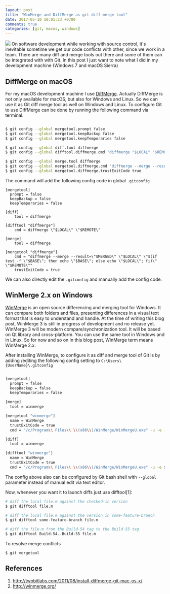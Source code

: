 ```yaml
---
layout: post
title: "WinMerge and DiffMerge as git diff merge tool"
date: 2017-05-10 10:01:23 +0700
comments: true
categories: [git, macos, windows]
---
```


<img class="left" src="{{ site.baseurl }}/images/logo/git.png" />
On software development while working with source control, it's inevitable sometime we get our code conflicts with other, since we work in a team. There are many diff and merge tools out there and some of them can be integrated with with Git. In this post I just want to note what I did in my development machine (Windows 7 and macOS Sierra)


## DiffMerge on macOS
For my macOS development machine I use [DiffMerge](http://www.sourcegear.com/diffmerge/). Actually DiffMerge is not only available for macOS, but also for Windows and Linux. So we can use it as Git diff merge tool as well on Windows and Linux. To configure Git to use DiffMerge can be done by running the following command via terminal.

``` bash

$ git config --global mergetool.prompt false
$ git config --global mergetool.keepBackup false
$ git config --global mergetool.keepTemporaries false

$ git config --global diff.tool diffmerge
$ git config --global difftool.diffmerge.cmd 'diffmerge "$LOCAL" "$REMOTE"'

$ git config --global merge.tool diffmerge
$ git config --global mergetool.diffmerge.cmd 'diffmerge --merge --result="$MERGED" "$LOCAL" "$(if test -f "$BASE"; then echo "$BASE"; else echo "$LOCAL"; fi)" "$REMOTE"'
$ git config --global mergetool.diffmerge.trustExitCode true
```

The command will add the following config code in global <code>.gitconfig</code>

```
[mergetool]
  prompt = false
  keepBackup = false
  keepTemporaries = false

[diff]
	tool = diffmerge

[difftool "diffmerge"]
	cmd = diffmerge \"$LOCAL\" \"$REMOTE\"

[merge]
	tool = diffmerge

[mergetool "diffmerge"]
	cmd = "diffmerge --merge --result=\"$MERGED\" \"$LOCAL\" \"$(if test -f \"$BASE\"; then echo \"$BASE\"; else echo \"$LOCAL\"; fi)\" \"$REMOTE\""
	trustExitCode = true
```
We can also directly edit the <code>.gitconfig</code> and manually add the config code.

## WinMerge 2.x on Windows

[WinMerge](http://winmerge.org/) is an open source differencing and merging tool for Windows. It can compare both folders and files, presenting differences in a visual text format that is easy to understand and handle.
At the time of writing this blog post, WinMerge 3 is still in progress of development and no release yet. WinMerge 3 will be modern compare/synchronization tool. It will be based on Qt library and cross-platform. You can use the same tool in Windows and in Linux.
So for now and so on in this blog post, WinMerge term means WinMerge 2.x.

After installing WinMerge, to configure it as diff and merge tool of Git is by adding /editing the following config setting to <code>C:\Users\\{UserName}\\.gitconfig</code>

``` bash

[mergetool]
  prompt = false
  keepBackup = false
  keepTemporaries = false

[merge]
  tool = winmerge

[mergetool "winmerge"]
  name = WinMerge
  trustExitCode = true
  cmd = "/c/Program\\ Files\\ \\(x86\\)/WinMerge/WinMergeU.exe" -u -e -dl \"Local\" -dr \"Remote\" $LOCAL $REMOTE $MERGED

[diff]
  tool = winmerge

[difftool "winmerge"]
  name = WinMerge
  trustExitCode = true
  cmd = "/c/Program\\ Files\\ \\(x86\\)/WinMerge/WinMergeU.exe" -u -e $LOCAL $REMOTE

```

The config above also can be configured by Git bash shell with <code>--global</code> parameter instead of manual edit via text editor.

Now, whenever you want it to launch diffs just use difftool[1]:

``` bash
# diff the local file.m against the checked-in version
$ git difftool file.m

# diff the local file.m against the version in some-feature-branch
$ git difftool some-feature-branch file.m

# diff the file.m from the Build-54 tag to the Build-55 tag
$ git difftool Build-54..Build-55 file.m

```

To resolve merge conflicts
```
$ git mergetool
```

## References
1. http://twobitlabs.com/2011/08/install-diffmerge-git-mac-os-x/
2. http://winmerge.org/
